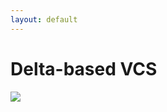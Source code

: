 ```yaml
---
layout: default
---
```


# Delta-based VCS

<img src="/images/01-vcs-intro/delta-based-vcs.png">

<style>
img {
    max-height: 70%;
    margin: auto;
}
</style>
